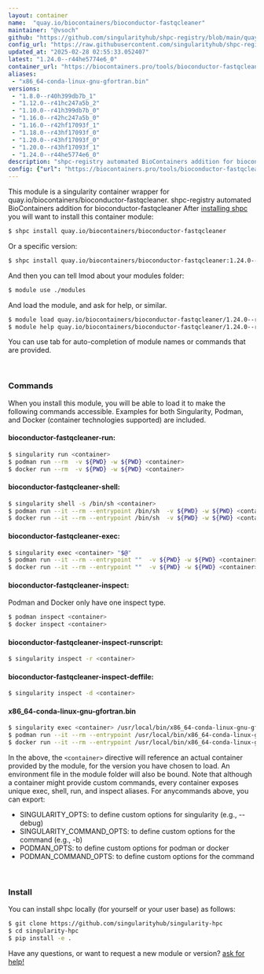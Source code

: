 ```yaml
---
layout: container
name:  "quay.io/biocontainers/bioconductor-fastqcleaner"
maintainer: "@vsoch"
github: "https://github.com/singularityhub/shpc-registry/blob/main/quay.io/biocontainers/bioconductor-fastqcleaner/container.yaml"
config_url: "https://raw.githubusercontent.com/singularityhub/shpc-registry/main/quay.io/biocontainers/bioconductor-fastqcleaner/container.yaml"
updated_at: "2025-02-28 02:55:33.052407"
latest: "1.24.0--r44he5774e6_0"
container_url: "https://biocontainers.pro/tools/bioconductor-fastqcleaner"
aliases:
 - "x86_64-conda-linux-gnu-gfortran.bin"
versions:
 - "1.8.0--r40h399db7b_1"
 - "1.12.0--r41hc247a5b_2"
 - "1.10.0--r41h399db7b_0"
 - "1.16.0--r42hc247a5b_0"
 - "1.16.0--r42hf17093f_1"
 - "1.18.0--r43hf17093f_0"
 - "1.20.0--r43hf17093f_0"
 - "1.20.0--r43hf17093f_1"
 - "1.24.0--r44he5774e6_0"
description: "shpc-registry automated BioContainers addition for bioconductor-fastqcleaner"
config: {"url": "https://biocontainers.pro/tools/bioconductor-fastqcleaner", "maintainer": "@vsoch", "description": "shpc-registry automated BioContainers addition for bioconductor-fastqcleaner", "latest": {"1.24.0--r44he5774e6_0": "sha256:724bc4881c3a925917c9034ed3600ce3174efe649860904d453ff8698bc4e7da"}, "tags": {"1.8.0--r40h399db7b_1": "sha256:2996ffdae5f9c2c339e9c35694a00cbabb9e656f1967c706b922772b740ade4e", "1.12.0--r41hc247a5b_2": "sha256:6f33e10e87101f517e70355bc7d9c27aa8821a520e5a23dda35f4a254dcf6237", "1.10.0--r41h399db7b_0": "sha256:4629f8934985022417b969623a46e0e33bc6ffef6738ed66a349ff82a1287bc1", "1.16.0--r42hc247a5b_0": "sha256:d28f2a26705c5b8466377a7c1f4f3712312988151b18dcc8654f79a5765c4e01", "1.16.0--r42hf17093f_1": "sha256:a75bb4ac318edb4099fb28e18e026d2be03a7c014e0ef1687a9d6912c4456475", "1.18.0--r43hf17093f_0": "sha256:bdec0a5b0e2d2191bf1ed83ed31aaffd0a26400b29a218b4177b748005957300", "1.20.0--r43hf17093f_0": "sha256:0d2caa7fd62329bda98b4275b47d8adeec234daef16923c5d1905d11e94f1396", "1.20.0--r43hf17093f_1": "sha256:d87b0c0870c862e4d61c996c39f13566859a7d1dc5c0e013d59a00f050371ef1", "1.24.0--r44he5774e6_0": "sha256:724bc4881c3a925917c9034ed3600ce3174efe649860904d453ff8698bc4e7da"}, "docker": "quay.io/biocontainers/bioconductor-fastqcleaner", "aliases": {"x86_64-conda-linux-gnu-gfortran.bin": "/usr/local/bin/x86_64-conda-linux-gnu-gfortran.bin"}}
---
```


This module is a singularity container wrapper for quay.io/biocontainers/bioconductor-fastqcleaner.
shpc-registry automated BioContainers addition for bioconductor-fastqcleaner
After [installing shpc](#install) you will want to install this container module:


```bash
$ shpc install quay.io/biocontainers/bioconductor-fastqcleaner
```

Or a specific version:

```bash
$ shpc install quay.io/biocontainers/bioconductor-fastqcleaner:1.24.0--r44he5774e6_0
```

And then you can tell lmod about your modules folder:

```bash
$ module use ./modules
```

And load the module, and ask for help, or similar.

```bash
$ module load quay.io/biocontainers/bioconductor-fastqcleaner/1.24.0--r44he5774e6_0
$ module help quay.io/biocontainers/bioconductor-fastqcleaner/1.24.0--r44he5774e6_0
```

You can use tab for auto-completion of module names or commands that are provided.

<br>

### Commands

When you install this module, you will be able to load it to make the following commands accessible.
Examples for both Singularity, Podman, and Docker (container technologies supported) are included.

#### bioconductor-fastqcleaner-run:

```bash
$ singularity run <container>
$ podman run --rm  -v ${PWD} -w ${PWD} <container>
$ docker run --rm  -v ${PWD} -w ${PWD} <container>
```

#### bioconductor-fastqcleaner-shell:

```bash
$ singularity shell -s /bin/sh <container>
$ podman run --it --rm --entrypoint /bin/sh  -v ${PWD} -w ${PWD} <container>
$ docker run --it --rm --entrypoint /bin/sh  -v ${PWD} -w ${PWD} <container>
```

#### bioconductor-fastqcleaner-exec:

```bash
$ singularity exec <container> "$@"
$ podman run --it --rm --entrypoint ""  -v ${PWD} -w ${PWD} <container> "$@"
$ docker run --it --rm --entrypoint ""  -v ${PWD} -w ${PWD} <container> "$@"
```

#### bioconductor-fastqcleaner-inspect:

Podman and Docker only have one inspect type.

```bash
$ podman inspect <container>
$ docker inspect <container>
```

#### bioconductor-fastqcleaner-inspect-runscript:

```bash
$ singularity inspect -r <container>
```

#### bioconductor-fastqcleaner-inspect-deffile:

```bash
$ singularity inspect -d <container>
```


#### x86_64-conda-linux-gnu-gfortran.bin

```bash
$ singularity exec <container> /usr/local/bin/x86_64-conda-linux-gnu-gfortran.bin
$ podman run --it --rm --entrypoint /usr/local/bin/x86_64-conda-linux-gnu-gfortran.bin   -v ${PWD} -w ${PWD} <container> -c " $@"
$ docker run --it --rm --entrypoint /usr/local/bin/x86_64-conda-linux-gnu-gfortran.bin   -v ${PWD} -w ${PWD} <container> -c " $@"
```



In the above, the `<container>` directive will reference an actual container provided
by the module, for the version you have chosen to load. An environment file in the
module folder will also be bound. Note that although a container
might provide custom commands, every container exposes unique exec, shell, run, and
inspect aliases. For anycommands above, you can export:

 - SINGULARITY_OPTS: to define custom options for singularity (e.g., --debug)
 - SINGULARITY_COMMAND_OPTS: to define custom options for the command (e.g., -b)
 - PODMAN_OPTS: to define custom options for podman or docker
 - PODMAN_COMMAND_OPTS: to define custom options for the command

<br>

### Install

You can install shpc locally (for yourself or your user base) as follows:

```bash
$ git clone https://github.com/singularityhub/singularity-hpc
$ cd singularity-hpc
$ pip install -e .
```

Have any questions, or want to request a new module or version? [ask for help!](https://github.com/singularityhub/singularity-hpc/issues)